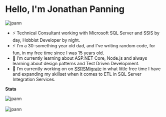 <h1 align="left">Hello, I'm Jonathan Panning</h1>

<p align="left"> <img src="https://komarev.com/ghpvc/?username=jpann" alt="jpann" /> </p>

- ⚡ Technical Consultant working with Microsoft SQL Server and SSIS by day, Hobbist Developer by night.
- ⚡ I'm a 30-something year old dad, and I've writing random code, for fun, in my free time since I was 15 years old.
- 🌱 I’m currently learning about ASP.NET Core, Node.js and always learning about design patterns and Test Driven Development.
- 🔭 I’m currently working on on [SSRSMigrate](https://github.com/jpann/SSRSMigrate) in what little free time I have and expanding my skillset when it comes to ETL in SQL Server Integration Services.


**Stats**
<p align="left">
<img align="center" src="https://github-readme-stats.vercel.app/api?username=jpann&show_icons=true" alt="jpann" /> <br/><br/>
<img align="left" src="https://github-readme-stats.vercel.app/api/top-langs/?username=jpann&layout=compact&hide=html" alt="jpann" />
</p>
